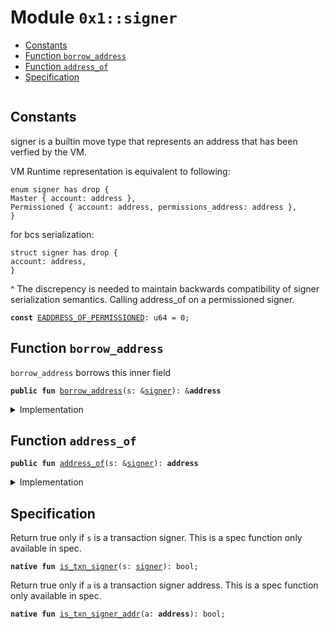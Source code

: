 
<a id="0x1_signer"></a>

# Module `0x1::signer`



-  [Constants](#@Constants_0)
-  [Function `borrow_address`](#0x1_signer_borrow_address)
-  [Function `address_of`](#0x1_signer_address_of)
-  [Specification](#@Specification_1)


<pre><code></code></pre>



<a id="@Constants_0"></a>

## Constants


<a id="0x1_signer_EADDRESS_OF_PERMISSIONED"></a>

signer is a builtin move type that represents an address that has been verfied by the VM.

VM Runtime representation is equivalent to following:
```
enum signer has drop {
Master { account: address },
Permissioned { account: address, permissions_address: address },
}
```

for bcs serialization:

```
struct signer has drop {
account: address,
}
```
^ The discrepency is needed to maintain backwards compatibility of signer serialization
semantics.
Calling address_of on a permissioned signer.


<pre><code><b>const</b> <a href="signer.md#0x1_signer_EADDRESS_OF_PERMISSIONED">EADDRESS_OF_PERMISSIONED</a>: u64 = 0;
</code></pre>



<a id="0x1_signer_borrow_address"></a>

## Function `borrow_address`

<code>borrow_address</code> borrows this inner field


<pre><code><b>public</b> <b>fun</b> <a href="signer.md#0x1_signer_borrow_address">borrow_address</a>(s: &<a href="signer.md#0x1_signer">signer</a>): &<b>address</b>
</code></pre>



<details>
<summary>Implementation</summary>


<pre><code><b>native</b> <b>public</b> <b>fun</b> <a href="signer.md#0x1_signer_borrow_address">borrow_address</a>(s: &<a href="signer.md#0x1_signer">signer</a>): &<b>address</b>;
</code></pre>



</details>

<a id="0x1_signer_address_of"></a>

## Function `address_of`



<pre><code><b>public</b> <b>fun</b> <a href="signer.md#0x1_signer_address_of">address_of</a>(s: &<a href="signer.md#0x1_signer">signer</a>): <b>address</b>
</code></pre>



<details>
<summary>Implementation</summary>


<pre><code><b>public</b> <b>fun</b> <a href="signer.md#0x1_signer_address_of">address_of</a>(s: &<a href="signer.md#0x1_signer">signer</a>): <b>address</b> {
    *<a href="signer.md#0x1_signer_borrow_address">borrow_address</a>(s)
}
</code></pre>



</details>

<a id="@Specification_1"></a>

## Specification

Return true only if <code>s</code> is a transaction signer. This is a spec function only available in spec.


<a id="0x1_signer_is_txn_signer"></a>


<pre><code><b>native</b> <b>fun</b> <a href="signer.md#0x1_signer_is_txn_signer">is_txn_signer</a>(s: <a href="signer.md#0x1_signer">signer</a>): bool;
</code></pre>


Return true only if <code>a</code> is a transaction signer address. This is a spec function only available in spec.


<a id="0x1_signer_is_txn_signer_addr"></a>


<pre><code><b>native</b> <b>fun</b> <a href="signer.md#0x1_signer_is_txn_signer_addr">is_txn_signer_addr</a>(a: <b>address</b>): bool;
</code></pre>


[move-book]: https://nabob.dev/move/book/SUMMARY
